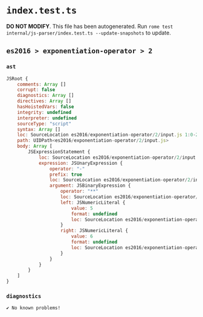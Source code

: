 # `index.test.ts`

**DO NOT MODIFY**. This file has been autogenerated. Run `rome test internal/js-parser/index.test.ts --update-snapshots` to update.

## `es2016 > exponentiation-operator > 2`

### `ast`

```javascript
JSRoot {
	comments: Array []
	corrupt: false
	diagnostics: Array []
	directives: Array []
	hasHoistedVars: false
	integrity: undefined
	interpreter: undefined
	sourceType: "script"
	syntax: Array []
	loc: SourceLocation es2016/exponentiation-operator/2/input.js 1:0-2:0
	path: UIDPath<es2016/exponentiation-operator/2/input.js>
	body: Array [
		JSExpressionStatement {
			loc: SourceLocation es2016/exponentiation-operator/2/input.js 1:0-1:10
			expression: JSUnaryExpression {
				operator: "-"
				prefix: true
				loc: SourceLocation es2016/exponentiation-operator/2/input.js 1:0-1:9
				argument: JSBinaryExpression {
					operator: "**"
					loc: SourceLocation es2016/exponentiation-operator/2/input.js 1:2-1:8
					left: JSNumericLiteral {
						value: 5
						format: undefined
						loc: SourceLocation es2016/exponentiation-operator/2/input.js 1:2-1:3
					}
					right: JSNumericLiteral {
						value: 6
						format: undefined
						loc: SourceLocation es2016/exponentiation-operator/2/input.js 1:7-1:8
					}
				}
			}
		}
	]
}
```

### `diagnostics`

```
✔ No known problems!

```

